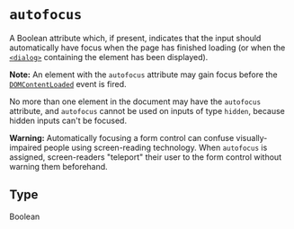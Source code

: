 # `autofocus`

A Boolean attribute which, if present, indicates that the input should automatically have focus when the page has finished loading (or when the [`<dialog>`](/en-US/docs/Web/HTML/Element/dialog) containing the element has been displayed).

**Note:** An element with the `autofocus` attribute may gain focus before the [`DOMContentLoaded`](/en-US/docs/Web/API/DOMContentLoaded) event is fired.

No more than one element in the document may have the `autofocus` attribute, and `autofocus` cannot be used on inputs of type `hidden`, because hidden inputs can't be focused.

**Warning:** Automatically focusing a form control can confuse visually-impaired people using screen-reading technology. When `autofocus` is assigned, screen-readers "teleport" their user to the form control without warning them beforehand.

## Type

Boolean
